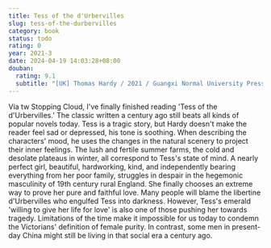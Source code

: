 ```yaml
---
title: Tess of the d'Urbervilles
slug: tess-of-the-durbervilles
category: book
status: todo
rating: 0
year: 2021-3
date: 2024-04-19 14:03:28+08:00
douban:
  rating: 9.1
  subtitle: "[UK] Thomas Hardy / 2021 / Guangxi Normal University Press"
---
```


Via tw Stopping Cloud, I've finally finished reading 'Tess of the d'Urbervilles.' The classic written a century ago still beats all kinds of popular novels today. Tess is a tragic story, but Hardy doesn't make the reader feel sad or depressed, his tone is soothing. When describing the characters' mood, he uses the changes in the natural scenery to project their inner feelings. The lush and fertile summer farms, the cold and desolate plateaus in winter, all correspond to Tess's state of mind. A nearly perfect girl, beautiful, hardworking, kind, and independently bearing everything from her poor family, struggles in despair in the hegemonic masculinity of 19th century rural England. She finally chooses an extreme way to prove her pure and faithful love. Many people will blame the libertine d'Urbervilles who engulfed Tess into darkness. However, Tess's emerald 'willing to give her life for love' is also one of those pushing her towards tragedy. Limitations of the time make it impossible for us today to condemn the Victorians' definition of female purity. In contrast, some men in present-day China might still be living in that social era a century ago.
